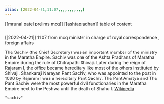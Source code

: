 ```yaml
---
alias: [2022-04-21,11:07,,,,,,,,,,,]
---
```

[[mrunal patel prelims mcq]] [[ashtapradhan]]
table of content
```toc
```

[[2022-04-21]] 11:07
from mcq
minister in charge of royal correspondence , foreign affairs

The Sachiv (the Chief Secretary) was an important member of the ministry in the Maratha Empire. Sachiv was one of the Ashta Pradhans of Maratha Empire during the rule of Chitrapathi Shivaji. Later during the reign of Rajaram I, the office became hereditary like most of the others instituted by Shivaji. Shankaraji Narayan Pant Sachiv, who was appointed to the post in 1698 by Rajaram I was a hereditary Pant Sachiv. The Pant Amatya and The Pant Sachiv were the most powerful civil functionaries in the Maratha Empire next to the Peshwa until the death of Shahu I.
[Wikipedia](https://en.wikipedia.org/wiki/Sachiv)
```query
"sachiv"
```